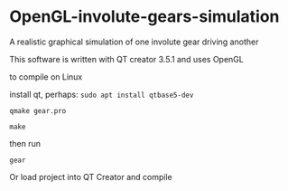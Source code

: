 # OpenGL-involute-gears-simulation
A realistic graphical simulation of one involute gear driving another

This software is written with QT creator 3.5.1 and uses OpenGL

to compile on Linux

install qt, perhaps: `sudo apt install qtbase5-dev`

`qmake gear.pro`

`make`

then run

`gear`

Or load project into QT Creator and compile

